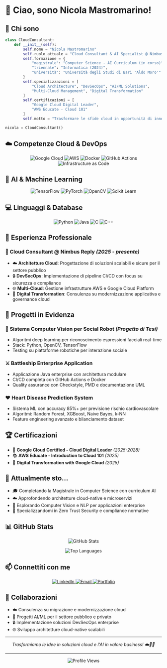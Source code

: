 # 👋 Ciao, sono Nicola Mastromarino!

## 🚀 Chi sono

```python
class CloudConsultant:
    def __init__(self):
        self.nome = "Nicola Mastromarino"
        self.ruolo_attuale = "Cloud Consultant & AI Specialist @ Nimbus Reply"
        self.formazione = {
            "magistrale": "Computer Science - AI Curriculum (in corso)",
            "triennale": "Informatica (2024)",
            "università": "Università degli Studi di Bari 'Aldo Moro'"
        }
        self.specializzazioni = [
            "Cloud Architecture", "DevSecOps", "AI/ML Solutions",
            "Multi-Cloud Management", "Digital Transformation"
        ]
        self.certificazioni = [
            "Google Cloud Digital Leader",
            "AWS Educate - Cloud 101"
        ]
        self.motto = "Trasformare le sfide cloud in opportunità di innovazione! ☁️🚀"

nicola = CloudConsultant()
```

## ☁️ Competenze Cloud & DevOps

<p align="center">
  <img src="https://img.shields.io/badge/Google_Cloud-4285F4?style=for-the-badge&logo=google-cloud&logoColor=white" alt="Google Cloud"/>
  <img src="https://img.shields.io/badge/Amazon_AWS-FF9900?style=for-the-badge&logo=amazonaws&logoColor=white" alt="AWS"/>
  <img src="https://img.shields.io/badge/Docker-2CA5E0?style=for-the-badge&logo=docker&logoColor=white" alt="Docker"/>
  <img src="https://img.shields.io/badge/GitHub_Actions-2088FF?style=for-the-badge&logo=github-actions&logoColor=white" alt="GitHub Actions"/>
  <img src="https://img.shields.io/badge/Terraform-623CE4?style=for-the-badge&logo=terraform&logoColor=white" alt="Infrastructure as Code"/>
</p>

## 🤖 AI & Machine Learning

<p align="center">
  <img src="https://img.shields.io/badge/TensorFlow-FF6F00?style=for-the-badge&logo=tensorflow&logoColor=white" alt="TensorFlow"/>
  <img src="https://img.shields.io/badge/PyTorch-EE4C2C?style=for-the-badge&logo=pytorch&logoColor=white" alt="PyTorch"/>
  <img src="https://img.shields.io/badge/OpenCV-27338e?style=for-the-badge&logo=OpenCV&logoColor=white" alt="OpenCV"/>
  <img src="https://img.shields.io/badge/scikit_learn-F7931E?style=for-the-badge&logo=scikit-learn&logoColor=white" alt="Scikit Learn"/>
</p>

## 💻 Linguaggi & Database

<p align="center">
  <img src="https://img.shields.io/badge/Python-FFD43B?style=for-the-badge&logo=python&logoColor=blue" alt="Python"/>
  <img src="https://img.shields.io/badge/Java-ED8B00?style=for-the-badge&logo=openjdk&logoColor=white" alt="Java"/>
  <img src="https://img.shields.io/badge/C-00599C?style=for-the-badge&logo=c&logoColor=white" alt="C"/>
  <img src="https://img.shields.io/badge/C++-00599C?style=for-the-badge&logo=c%2B%2B&logoColor=white" alt="C++"/>
</p>

## 💼 Esperienza Professionale

### 🏢 **Cloud Consultant** @ Nimbus Reply *(2025 - presente)*
- ☁️ **Architetture Cloud**: Progettazione di soluzioni scalabili e sicure per il settore pubblico
- 🔒 **DevSecOps**: Implementazione di pipeline CI/CD con focus su sicurezza e compliance
- 🌐 **Multi-Cloud**: Gestione infrastrutture AWS e Google Cloud Platform
- 🔄 **Digital Transformation**: Consulenza su modernizzazione applicativa e governance cloud

## 🎯 Progetti in Evidenza

### 🤖 **Sistema Computer Vision per Social Robot** *(Progetto di Tesi)*
- Algoritmi deep learning per riconoscimento espressioni facciali real-time
- Stack: Python, OpenCV, TensorFlow
- Testing su piattaforme robotiche per interazione sociale

### ⚔️ **Battleship Enterprise Application**
- Applicazione Java enterprise con architettura modulare
- CI/CD completa con GitHub Actions e Docker
- Quality assurance con Checkstyle, PMD e documentazione UML

### ❤️ **Heart Disease Prediction System**
- Sistema ML con accuracy 85%+ per previsione rischio cardiovascolare
- Algoritmi: Random Forest, XGBoost, Naive Bayes, k-NN
- Feature engineering avanzato e bilanciamento dataset

## 🏆 Certificazioni

- 🥇 **Google Cloud Certified - Cloud Digital Leader** *(2025-2028)*
- 📚 **AWS Educate - Introduction to Cloud 101** *(2025)*
- 🚀 **Digital Transformation with Google Cloud** *(2025)*

## 🌱 Attualmente sto...

- 🎓 Completando la Magistrale in Computer Science con curriculum AI
- ☁️ Approfondendo architetture cloud-native e microservizi
- 🤖 Esplorando Computer Vision e NLP per applicazioni enterprise
- 🔐 Specializzandomi in Zero Trust Security e compliance normative

## 📊 GitHub Stats

<p align="center">
  <img src="https://github-readme-stats.vercel.app/api?username=NicolaM99&show_icons=true&theme=vue-dark&hide_border=true&count_private=true" alt="GitHub Stats"/>
</p>

<p align="center">
  <img src="https://github-readme-stats.vercel.app/api/top-langs/?username=NicolaM99&layout=compact&theme=vue-dark&hide_border=true" alt="Top Languages"/>
</p>

## 📫 Connettiti con me

<p align="center">
  <a href="https://www.linkedin.com/in/nicola-mastromarino-3a3b74189">
    <img src="https://img.shields.io/badge/LinkedIn-0077B5?style=for-the-badge&logo=linkedin&logoColor=white" alt="LinkedIn"/>
  </a>
  <a href="mailto:nickmastromarino54@gmail.com">
    <img src="https://img.shields.io/badge/Gmail-D14836?style=for-the-badge&logo=gmail&logoColor=white" alt="Email"/>
  </a>
  <a href="https://nicolam99.github.io/">
    <img src="https://img.shields.io/badge/Portfolio-%230077B5?style=for-the-badge&logo=google-chrome&logoColor=white" alt="Portfolio"/>
  </a>
</p>

## 🤝 Collaborazioni

- ☁️ Consulenza su migrazione e modernizzazione cloud
- 🤖 Progetti AI/ML per il settore pubblico e privato
- 🔒 Implementazione soluzioni DevSecOps enterprise
- 🌐 Sviluppo architetture cloud-native scalabili

---

<p align="center">
  <i>Trasformiamo le idee in soluzioni cloud e l'AI in valore business! ☁️🤖✨</i>
</p>

---

<p align="center">
  <img src="https://komarev.com/ghpvc/?username=NicolaM99&color=blueviolet&style=for-the-badge" alt="Profile Views"/>
</p>

